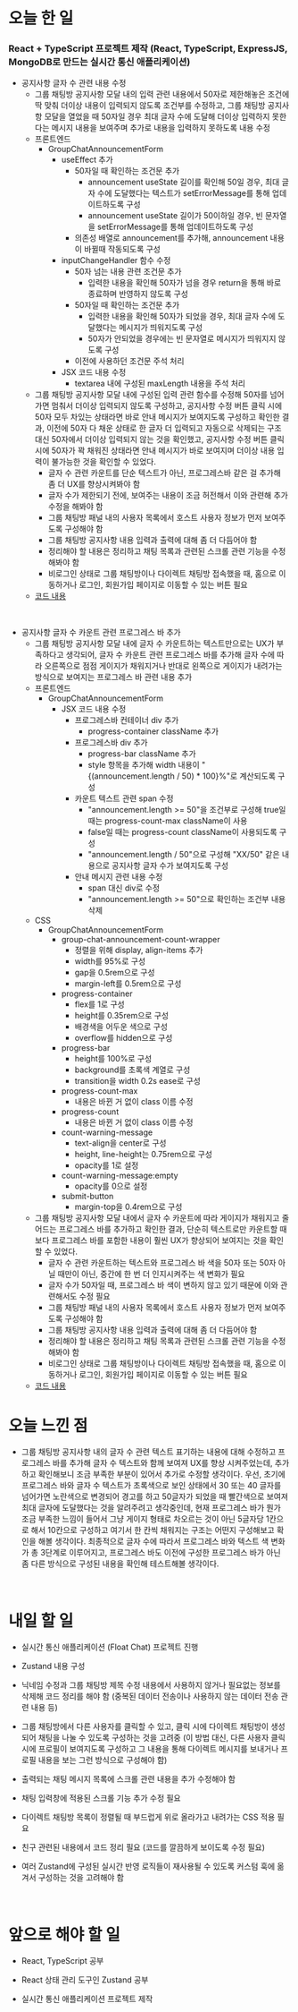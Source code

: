 # 오늘 한 일

### React + TypeScript 프로젝트 제작 (React, TypeScript, ExpressJS, MongoDB로 만드는 실시간 통신 애플리케이션)

- 공지사항 글자 수 관련 내용 수정
  - 그룹 채팅방 공지사항 모달 내의 입력 관련 내용에서 50자로 제한해놓은 조건에 딱 맞춰 더이상 내용이 입력되지 않도록 조건부를 수정하고, 그룹 채팅방 공지사항 모달을 열었을 때 50자일 경우 최대 글자 수에 도달해 더이상 입력하지 못한다는 메시지 내용을 보여주며 추가로 내용을 입력하지 못하도록 내용 수정
  - 프론트엔드
    - GroupChatAnnouncementForm
      - useEffect 추가
        - 50자일 때 확인하는 조건문 추가
          - announcement useState 길이를 확인해 50일 경우, 최대 글자 수에 도달했다는 텍스트가 setErrorMessage를 통해 업데이트하도록 구성
          - announcement useState 길이가 50이하일 경우, 빈 문자열을 setErrorMessage를 통해 업데이트하도록 구성
        - 의존성 배열로 announcement를 추가해, announcement 내용이 바뀔때 작동되도록 구성
      - inputChangeHandler 함수 수정
        - 50자 넘는 내용 관련 조건문 추가
          - 입력한 내용을 확인해 50자가 넘을 경우 return을 통해 바로 종료하며 반영하지 않도록 구성
        - 50자일 때 확인하는 조건문 추가
          - 입력한 내용을 확인해 50자가 되었을 경우, 최대 글자 수에 도달했다는 메시지가 띄워지도록 구성
          - 50자가 안되었을 경우에는 빈 문자열로 메시지가 띄워지지 않도록 구성
        - 이전에 사용하던 조건문 주석 처리
      - JSX 코드 내용 수정
        - textarea 내에 구성된 maxLength 내용을 주석 처리
  - 그룹 채팅방 공지사항 모달 내에 구성된 입력 관련 함수를 수정해 50자를 넘어가면 멈춰서 더이상 입력되지 않도록 구성하고, 공지사항 수정 버튼 클릭 시에 50자 모두 차있는 상태라면 바로 안내 메시지가 보여지도록 구성하고 확인한 결과, 이전에 50자 다 채운 상태로 한 글자 더 입력되고 자동으로 삭제되는 구조 대신 50자에서 더이상 입력되지 않는 것을 확인했고, 공지사항 수정 버튼 클릭 시에 50자가 꽉 채워진 상태라면 안내 메시지가 바로 보여지며 더이상 내용 입력이 불가능한 것을 확인할 수 있었다.
    - 글자 수 관련 카운트를 단순 텍스트가 아닌, 프로그레스바 같은 걸 추가해 좀 더 UX를 향상시켜봐야 함
    - 글자 수가 제한되기 전에, 보여주는 내용이 조금 허전해서 이와 관련해 추가 수정을 해봐야 함
    - 그룹 채팅방 패널 내의 사용자 목록에서 호스트 사용자 정보가 먼저 보여주도록 구성해야 함
    - 그룹 채팅방 공지사항 내용 입력과 출력에 대해 좀 더 다듬어야 함
    - 정리해야 할 내용은 정리하고 채팅 목록과 관련된 스크롤 관련 기능을 수정해봐야 함
    - 비로그인 상태로 그룹 채팅방이나 다이렉트 채팅방 접속했을 때, 홈으로 이동하거나 로그인, 회원가입 페이지로 이동할 수 있는 버튼 필요
  - [코드 내용](https://github.com/jeongsangtae/float-chat/commit/e5e2bad0013ef1ca861a3b0ff4b2078bd1ca58c7)

<br />

- 공지사항 글자 수 카운트 관련 프로그레스 바 추가
  - 그룹 채팅방 공지사항 모달 내에 글자 수 카운트하는 텍스트만으로는 UX가 부족하다고 생각되어, 글자 수 카운트 관련 프로그레스 바를 추가해 글자 수에 따라 오른쪽으로 점점 게이지가 채워지거나 반대로 왼쪽으로 게이지가 내려가는 방식으로 보여지는 프로그레스 바 관련 내용 추가
  - 프론트엔드
    - GroupChatAnnouncementForm
      - JSX 코드 내용 수정
        - 프로그레스바 컨테이너 div 추가
          - progress-container className 추가
        - 프로그레스바 div 추가
          - progress-bar className 추가
          - style 항목을 추가해 width 내용이 "{(announcement.length / 50) \* 100}%"로 계산되도록 구성
        - 카운트 텍스트 관련 span 수정
          - "announcement.length >= 50"을 조건부로 구성해 true일 때는 progress-count-max className이 사용
          - false일 때는 progress-count className이 사용되도록 구성
          - "announcement.length / 50"으로 구성해 "XX/50" 같은 내용으로 공지사항 글자 수가 보여지도록 구성
        - 안내 메시지 관련 내용 수정
          - span 대신 div로 수정
          - "announcement.length >= 50"으로 확인하는 조건부 내용 삭제
  - CSS
    - GroupChatAnnouncementForm
      - group-chat-announcement-count-wrapper
        - 정렬을 위해 display, align-items 추가
        - width를 95%로 구성
        - gap을 0.5rem으로 구성
        - margin-left를 0.5rem으로 구성
      - progress-container
        - flex를 1로 구성
        - height를 0.35rem으로 구성
        - 배경색을 어두운 색으로 구성
        - overflow를 hidden으로 구성
      - progress-bar
        - height를 100%로 구성
        - background를 초록색 계열로 구성
        - transition을 width 0.2s ease로 구성
      - progress-count-max
        - 내용은 바뀐 거 없이 class 이름 수정
      - progress-count
        - 내용은 바뀐 거 없이 class 이름 수정
      - count-warning-message
        - text-align을 center로 구성
        - height, line-height는 0.75rem으로 구성
        - opacity를 1로 설정
      - count-warning-message:empty
        - opacity를 0으로 설정
      - submit-button
        - margin-top을 0.4rem으로 구성
  - 그룹 채팅방 공지사항 모달 내에서 글자 수 카운트에 따라 게이지가 채워지고 줄어드는 프로그레스 바를 추가하고 확인한 결과, 단순히 텍스트로만 카운트할 때보다 프로그레스 바를 포함한 내용이 훨씬 UX가 향상되어 보여지는 것을 확인할 수 있었다.
    - 글자 수 관련 카운트하는 텍스트와 프로그레스 바 색을 50자 또는 50자 아닐 때만이 아닌, 중간에 한 번 더 인지시켜주는 색 변화가 필요
    - 글자 수가 50자일 때, 프로그레스 바 색이 변하지 않고 있기 때문에 이와 관련해서도 수정 필요
    - 그룹 채팅방 패널 내의 사용자 목록에서 호스트 사용자 정보가 먼저 보여주도록 구성해야 함
    - 그룹 채팅방 공지사항 내용 입력과 출력에 대해 좀 더 다듬어야 함
    - 정리해야 할 내용은 정리하고 채팅 목록과 관련된 스크롤 관련 기능을 수정해봐야 함
    - 비로그인 상태로 그룹 채팅방이나 다이렉트 채팅방 접속했을 때, 홈으로 이동하거나 로그인, 회원가입 페이지로 이동할 수 있는 버튼 필요
  - [코드 내용](https://github.com/jeongsangtae/float-chat/commit/2e0a409b6471fb11e30150da99887368540c4d22)

# 오늘 느낀 점

- 그룹 채팅방 공지사항 내의 글자 수 관련 텍스트 표기하는 내용에 대해 수정하고 프로그레스 바를 추가해 글자 수 텍스트와 함께 보여져 UX를 향상 시켜주었는데, 추가하고 확인해보니 조금 부족한 부분이 있어서 추가로 수정할 생각이다. 우선, 초기에 프로그레스 바와 글자 수 텍스트가 초록색으로 보인 상태에서 30 또는 40 글자를 넘어가면 노란색으로 변경되어 경고를 하고 50글자가 되었을 때 빨간색으로 보여져 최대 글자에 도달했다는 것을 알려주려고 생각중인데, 현재 프로그레스 바가 뭔가 조금 부족한 느낌이 들어서 그냥 게이지 형태로 차오르는 것이 아닌 5글자당 1칸으로 해서 10칸으로 구성하고 여기서 한 칸씩 채워지는 구조는 어떤지 구성해보고 확인을 해볼 생각이다. 최종적으로 글자 수에 따라서 프로그레스 바와 텍스트 색 변화가 총 3단계로 이루어지고, 프로그레스 바도 이전에 구성한 프로그레스 바가 아닌 좀 다른 방식으로 구성된 내용을 확인해 테스트해볼 생각이다.

<br />

# 내일 할 일

- 실시간 통신 애플리케이션 (Float Chat) 프로젝트 진행

- Zustand 내용 구성

- 닉네임 수정과 그룹 채팅방 제목 수정 내용에서 사용하지 않거나 필요없는 정보를 삭제해 코드 정리를 해야 함 (중복된 데이터 전송이나 사용하지 않는 데이터 전송 관련 내용 등)

- 그룹 채팅방에서 다른 사용자를 클릭할 수 있고, 클릭 시에 다이렉트 채팅방이 생성되어 채팅을 나눌 수 있도록 구성하는 것을 고려중 (이 방법 대신, 다른 사용자 클릭 시에 프로필이 보여지도록 구성하고 그 내용을 통해 다이렉트 메시지를 보내거나 프로필 내용을 보는 그런 방식으로 구성해야 함)

- 출력되는 채팅 메시지 목록에 스크롤 관련 내용을 추가 수정해야 함

- 채팅 입력창에 적용된 스크롤 기능 추가 수정 필요

- 다이렉트 채팅방 목록이 정렬될 때 부드럽게 위로 올라가고 내려가는 CSS 적용 필요

- 친구 관련된 내용에서 코드 정리 필요 (코드를 깔끔하게 보이도록 수정 필요)

- 여러 Zustand에 구성된 실시간 반영 로직들이 재사용될 수 있도록 커스텀 훅에 옮겨서 구성하는 것을 고려해야 함

<br />

# 앞으로 해야 할 일

- React, TypeScript 공부

- React 상태 관리 도구인 Zustand 공부

- 실시간 통신 애플리케이션 프로젝트 제작
